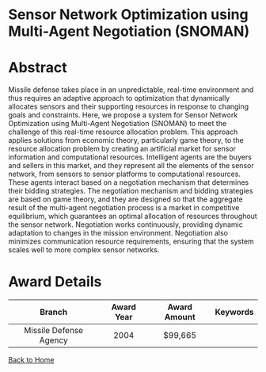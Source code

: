 
Sensor Network Optimization using Multi-Agent Negotiation (SNOMAN)
==================================================================

# Abstract


Missile defense takes place in an unpredictable, real-time environment and thus requires an adaptive approach to optimization that dynamically allocates sensors and their supporting resources in response to changing goals and constraints. Here, we propose a system for Sensor Network Optimization using Multi-Agent Negotiation (SNOMAN) to meet the challenge of this real-time resource allocation problem. This approach applies solutions from economic theory, particularly game theory, to the resource allocation problem by creating an artificial market for sensor information and computational resources. Intelligent agents are the buyers and sellers in this market, and they represent all the elements of the sensor network, from sensors to sensor platforms to computational resources. These agents interact based on a negotiation mechanism that determines their bidding strategies. The negotiation mechanism and bidding strategies are based on game theory, and they are designed so that the aggregate result of the multi-agent negotiation process is a market in competitive equilibrium, which guarantees an optimal allocation of resources throughout the sensor network. Negotiation works continuously, providing dynamic adaptation to changes in the mission environment. Negotiation also minimizes communication resource requirements, ensuring that the system scales well to more complex sensor networks.  

# Award Details

|Branch|Award Year|Award Amount|Keywords|
| :---: | :---: | :---: | :---: |
|Missile Defense Agency|2004|$99,665||
  
  


[Back to Home](https://github.com/chrischow/dod_sbir_awards)